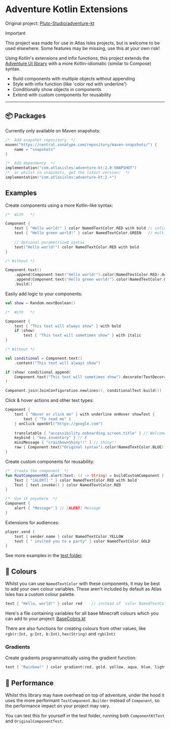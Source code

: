 # Adventure Kotlin Extensions

Original project: [Pluto-Studio/adventure-kt](https://github.com/Pluto-Studio/adventure-kt)

> [!IMPORTANT]
> This project was made for use in Atlas Isles projects, but is welcome to be used elsewhere.
> Some features may be missing, use this at your own risk!

Using Kotlin's extensions and infix functions, this project extends the [Adventure UI library](https://github.com/KyoriPowered/adventure)
with a more Kotlin-idiomatic (similar to Compose) syntax.

- Build components with multiple objects without appending
- Style with infix function (like 'color red with underline')
- Conditionally show objects in components
- Extend with custom components for reusability

---

## 📦 Packages

Currently only available on Maven snapshots:
```kotlin
/*  Add snapshot repository  */
maven("https://central.sonatype.com/repository/maven-snapshots/") {
    name = "snapshots"
}

/*  Add dependency  */
implementation("com.atlasisles:adventure-kt:2.0-SNAPSHOT")
/*  or whilst in snapshots, get the latest version:  */
implementation("com.atlasisles:adventure-kt:2.+")
```

## Examples

Create components using a more Kotlin-like syntax:

```kotlin
/*  With   */

Component {
    text { "Hello world!" } color NamedTextColor.RED with bold // infix syntax for styles
    text { "Hello green world!" } color NamedTextColor.GREEN   // multiple lines without .append
    
    // Optional parametrised syntax
    text("Hello world!") color NamedTextColor.RED with bold
}

/* Without */

Component.text()
    .append(Component.text("Hello world!").color(NamedTextColor.RED).decorate(TextDecoration.BOLD))
    .append(Component.text("Hello green world!").color(NamedTextColor.GREEN))
    .build()
```

Easily add logic to your components:

```kotlin
val show = Random.nextBoolean()

/*  With   */

Component {
    text { "This text will always show" } with bold
    if (show) 
        text { "This text will sometimes show" } with italic
}

/* Without */

val conditional = Component.text()
    .content("This text will always show")

if (show) conditional.append(
    Component.text("This text will sometimes show").decorate(TextDecoration.ITALIC)
)

Component.join(JoinConfiguration.newlines(), conditionalText.build())
```

Click & hover actions and other text types:

```kotlin
Component {
    text { "Hover or click me" } with underline onHover showText {
        text { "To read me" }
    } onClick openUrl("https://google.com")
    
    translatable { "accessibility.onboarding.screen.title" } // Welcome to Minecraft! [...]
    keybind { "key.inventory" } // E
    miniMessage { "<rainbow>Shiny!!" } // Shiny!!
    raw { Component.text("Original syntax").color(NamedTextColor.BLUE) } // Original syntax
}
```

Create custom components for reusability:

```kotlin
/*  Create the component  */
fun RootComponentKt.alert(text: () -> String) = buildCustomComponent {
    Text { "[ALERT] " } color NamedTextColor.RED with bold
    Text { text.invoke() } color NamedTextColor.RED
}

/*  Use it anywhere  */
Component {
    alert { "Message" } // [ALERT] Message
}
```

Extensions for audiences:

```kotlin
player.send {
    text { sender.name } color NamedTextColor.YELLOW
    text { " invited you to a party" } color NamedTextColor.GOLD
}
```

See more examples in the [test folder](https://github.com/atlasisles/adventure-kt/tree/master/test/src/main/kotlin/com/atlasisles/adventurekt).

## 🌈 Colours

Whilst you can use `NamedTextColor` with these components, it may be best to add your own colour variables.
These aren't included by default as Atlas Isles has a custom colour palette.

```kotlin
text { "Hello, world!" } color red    // instead of `color NamedTextColor.RED`
```

Here's a file containing variables for all base Minecraft colours which you can add to your project: [BaseColors.kt](https://github.com/atlasisles/adventure-kt/tree/master/test/src/main/kotlin/com/atlasisles/adventurekt/BaseColors.kt)

There are also functions for creating colours from other values, like `rgb(r:Int, g:Int, b:Int)`, `hex(String)` and `rgb(Int)`

### Gradients

Create gradients programmatically using the gradient function:

```kotlin
text { "Rainbow!" } color gradient(red, gold, yellow, aqua, blue, lightPurple)
```

## 🛫 Performance

Whilst this library may have overhead on top of adventure, under the hood it uses the more performant `TextComponent.Builder` instead of `Component`, so the performance impact on your project may vary.

You can test this for yourself in the test folder, running both `ComponentKtTest` and `OriginalComponentTest`.